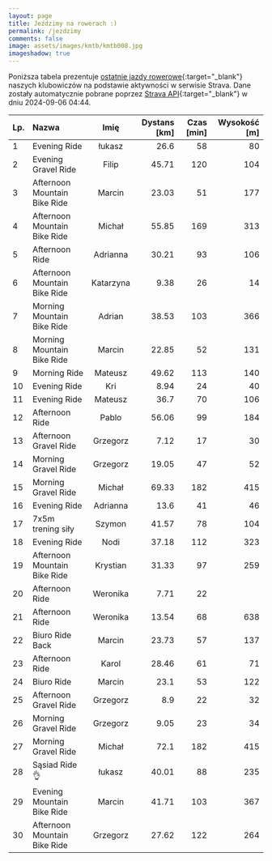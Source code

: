 ```yaml
---
layout: page
title: Jeździmy na rowerach :)
permalink: /jezdzimy
comments: false
image: assets/images/kmtb/kmtb008.jpg
imageshadow: true
---
```


Poniższa tabela prezentuje [ostatnie jazdy rowerowe](https://www.strava.com/clubs/336381){:target="_blank"} naszych klubowiczów na podstawie aktywności w serwisie Strava. Dane zostały automatycznie pobrane poprzez [Strava API](https://developers.strava.com/docs/reference/#api-Clubs-getClubActivitiesById){:target="_blank"} w dniu 2024-09-06 04:44.

Lp. | Nazwa | Imię | Dystans [km] | Czas [min] | Wysokość [m]
:--- | :--- | :---: | ---: | ---: | ---:
1|Evening Ride|łukasz|26.6|58|80
2|Evening Gravel Ride|Filip|45.71|120|104
3|Afternoon Mountain Bike Ride|Marcin|23.03|51|177
4|Afternoon Mountain Bike Ride|Michał|55.85|169|313
5|Afternoon Ride|Adrianna|30.21|93|106
6|Afternoon Mountain Bike Ride|Katarzyna|9.38|26|14
7|Morning Mountain Bike Ride|Adrian|38.53|103|366
8|Morning Mountain Bike Ride|Marcin|22.85|52|131
9|Morning Ride|Mateusz|49.62|113|140
10|Evening Ride|Kri|8.94|24|40
11|Evening Ride|Mateusz|36.7|70|106
12|Afternoon Ride|Pablo|56.06|99|184
13|Afternoon Gravel Ride|Grzegorz|7.12|17|30
14|Morning Gravel Ride|Grzegorz|19.05|47|52
15|Morning Gravel Ride|Michał|69.33|182|415
16|Evening Ride|Adrianna|13.6|41|46
17|7x5m trening siły|Szymon|41.57|78|104
18|Evening Ride|Nodi|37.18|112|323
19|Afternoon Mountain Bike Ride|Krystian|31.33|97|259
20|Afternoon Ride|Weronika|7.71|22|
21|Afternoon Ride|Weronika|13.54|68|638
22|Biuro Ride Back|Marcin|23.73|57|137
23|Afternoon Ride|Karol|28.46|61|71
24|Biuro Ride|Marcin|23.1|53|122
25|Afternoon Gravel Ride|Grzegorz|8.9|22|32
26|Morning Gravel Ride|Grzegorz|9.05|23|34
27|Morning Gravel Ride|Michał|72.1|182|415
28|Sąsiad Ride👌|łukasz|40.01|88|235
29|Evening Mountain Bike Ride|Marcin|41.71|103|367
30|Afternoon Mountain Bike Ride|Grzegorz|27.62|122|264
